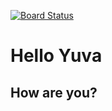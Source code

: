 [![Board Status](https://dev.azure.com/bleenusias/2f245d7a-7a7e-43b5-86c4-f581894b8c60/b439f6cc-82ef-4c53-b0f2-5b58327eab3e/_apis/work/boardbadge/2de5e07c-48d5-4710-8810-6860d960de54)](https://dev.azure.com/bleenusias/2f245d7a-7a7e-43b5-86c4-f581894b8c60/_boards/board/t/b439f6cc-82ef-4c53-b0f2-5b58327eab3e/Microsoft.RequirementCategory)
# Hello Yuva
## How are you?
